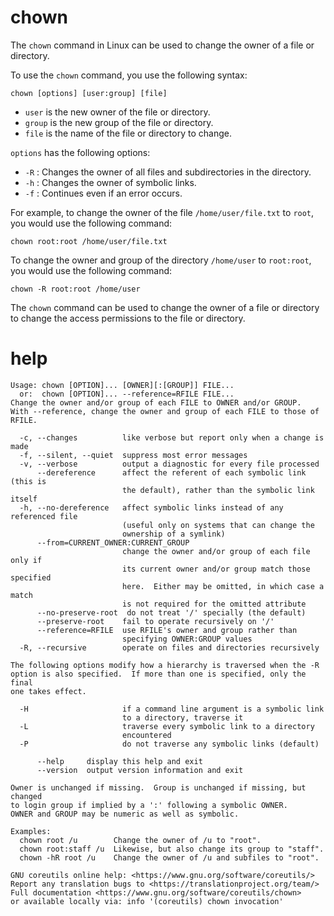 # chown 

The `chown` command in Linux can be used to change the owner of a file or directory.

To use the `chown` command, you use the following syntax:

```
chown [options] [user:group] [file]
```

* `user` is the new owner of the file or directory.
* `group` is the new group of the file or directory.
* `file` is the name of the file or directory to change.

`options` has the following options:

* `-R` : Changes the owner of all files and subdirectories in the directory.
* `-h` : Changes the owner of symbolic links.
* `-f` : Continues even if an error occurs.

For example, to change the owner of the file `/home/user/file.txt` to `root`, you would use the following command:

```
chown root:root /home/user/file.txt
```

To change the owner and group of the directory `/home/user` to `root:root`, you would use the following command:

```
chown -R root:root /home/user
```

The `chown` command can be used to change the owner of a file or directory to change the access permissions to the file or directory.


# help

```
Usage: chown [OPTION]... [OWNER][:[GROUP]] FILE...
  or:  chown [OPTION]... --reference=RFILE FILE...
Change the owner and/or group of each FILE to OWNER and/or GROUP.
With --reference, change the owner and group of each FILE to those of RFILE.

  -c, --changes          like verbose but report only when a change is made
  -f, --silent, --quiet  suppress most error messages
  -v, --verbose          output a diagnostic for every file processed
      --dereference      affect the referent of each symbolic link (this is
                         the default), rather than the symbolic link itself
  -h, --no-dereference   affect symbolic links instead of any referenced file
                         (useful only on systems that can change the
                         ownership of a symlink)
      --from=CURRENT_OWNER:CURRENT_GROUP
                         change the owner and/or group of each file only if
                         its current owner and/or group match those specified
                         here.  Either may be omitted, in which case a match
                         is not required for the omitted attribute
      --no-preserve-root  do not treat '/' specially (the default)
      --preserve-root    fail to operate recursively on '/'
      --reference=RFILE  use RFILE's owner and group rather than
                         specifying OWNER:GROUP values
  -R, --recursive        operate on files and directories recursively

The following options modify how a hierarchy is traversed when the -R
option is also specified.  If more than one is specified, only the final
one takes effect.

  -H                     if a command line argument is a symbolic link
                         to a directory, traverse it
  -L                     traverse every symbolic link to a directory
                         encountered
  -P                     do not traverse any symbolic links (default)

      --help     display this help and exit
      --version  output version information and exit

Owner is unchanged if missing.  Group is unchanged if missing, but changed
to login group if implied by a ':' following a symbolic OWNER.
OWNER and GROUP may be numeric as well as symbolic.

Examples:
  chown root /u        Change the owner of /u to "root".
  chown root:staff /u  Likewise, but also change its group to "staff".
  chown -hR root /u    Change the owner of /u and subfiles to "root".

GNU coreutils online help: <https://www.gnu.org/software/coreutils/>
Report any translation bugs to <https://translationproject.org/team/>
Full documentation <https://www.gnu.org/software/coreutils/chown>
or available locally via: info '(coreutils) chown invocation'
```
